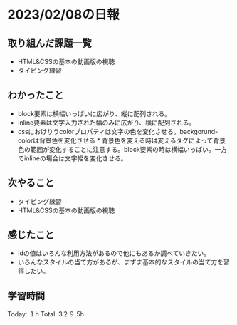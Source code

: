 # 2023/02/08の日報
## 取り組んだ課題一覧
* HTML&CSSの基本の動画版の視聴
* タイピング練習
## わかったこと
* block要素は横幅いっぱいに広がり、縦に配列される。
* inline要素は文字入力された幅のみに広がり、横に配列される。
* cssにおけりうcolorプロパティは文字の色を変化させる。backgorund-colorは背景色を変化させる
		*	背景色を変える時は変えるタグによって背景色の範囲が変化することに注意する。block要素の時は横幅いっぱい。一方でinlineの場合は文字幅を変化させる。 
## 次やること
* タイピング練習
* HTML&CSSの基本の動画版の視聴
## 感じたこと
* idの値はいろんな利用方法があるので他にもあるか調べていきたい。
* いろんなスタイルの当て方があるが、まずま基本的なスタイルの当て方を習得したい。
## 学習時間
Today: １h
Total: 3２９.5h
